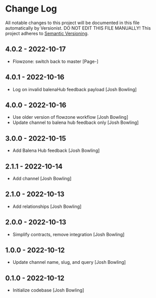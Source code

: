 # Change Log

All notable changes to this project will be documented in this file
automatically by Versionist. DO NOT EDIT THIS FILE MANUALLY!
This project adheres to [Semantic Versioning](http://semver.org/).

## 4.0.2 - 2022-10-17

* Flowzone: switch back to master [Page-]

## 4.0.1 - 2022-10-16

* Log on invalid balenaHub feedback payload [Josh Bowling]

## 4.0.0 - 2022-10-16

* Use older version of flowzone workflow [Josh Bowling]
* Update channel to balena hub feedback only [Josh Bowling]

## 3.0.0 - 2022-10-15

* Add Balena Hub feedback [Josh Bowling]

## 2.1.1 - 2022-10-14

* Add channel [Josh Bowling]

## 2.1.0 - 2022-10-13

* Add relationships [Josh Bowling]

## 2.0.0 - 2022-10-13

* Simplify contracts, remove integration [Josh Bowling]

## 1.0.0 - 2022-10-12

* Update channel name, slug, and query [Josh Bowling]

## 0.1.0 - 2022-10-12

* Initialize codebase [Josh Bowling]
